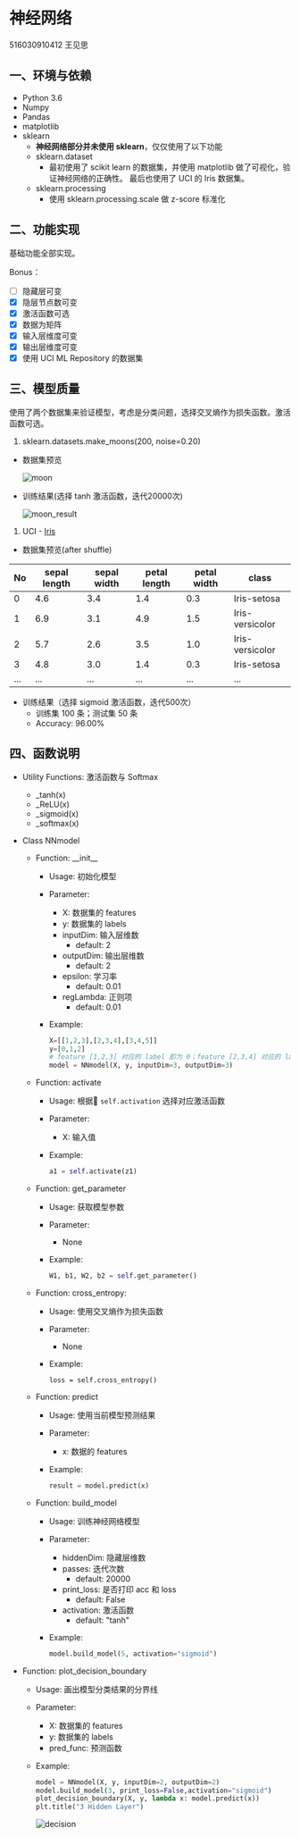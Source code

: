 # 神经网络

516030910412 王见思

## 一、环境与依赖
- Python 3.6
- Numpy
- Pandas
- matplotlib
- sklearn
    - <b>神经网络部分并未使用 sklearn</b>，仅仅使用了以下功能
    - sklearn.dataset
        - 最初使用了 scikit learn 的数据集，并使用 matplotlib 做了可视化，验证神经网络的正确性。 最后也使用了 UCI 的 Iris 数据集。
    - sklearn.processing
        - 使用 sklearn.processing.scale 做 z-score 标准化

## 二、功能实现

基础功能全部实现。

Bonus：

- [ ] 隐藏层可变
- [x] 隐层节点数可变
- [x] 激活函数可选
- [x] 数据为矩阵
- [x] 输入层维度可变
- [x] 输出层维度可变
- [x] 使用 UCI ML Repository 的数据集

## 三、模型质量

使用了两个数据集来验证模型，考虑是分类问题，选择交叉熵作为损失函数。激活函数可选。

1. sklearn.datasets.make_moons(200, noise=0.20)
- 数据集预览
  
    ![moon](./image/moon.png)
    
- 训练结果(选择 tanh 激活函数，迭代20000次)

    ![moon_result](./image/moon_result.png)

1. UCI - [Iris](https://archive.ics.uci.edu/ml/datasets/Iris) 
- 数据集预览(after shuffle)
  
| No | sepal length | sepal width | petal length | petal width | class |
|----|--------------|-------------|--------------|-------------|-------|
| 0 | 4.6 | 3.4 | 1.4 | 0.3 | Iris-setosa |
| 1 | 6.9 | 3.1 | 4.9 | 1.5 | Iris-versicolor |
| 2 | 5.7 | 2.6 | 3.5 | 1.0 | Iris-versicolor |
| 3 | 4.8 | 3.0 | 1.4 | 0.3 | Iris-setosa |
| ... | ... | ... | ... | ... | ... |

- 训练结果（选择 sigmoid 激活函数，迭代500次）
    - 训练集 100 条；测试集 50 条
    - Accuracy: 96.00%

## 四、函数说明
- Utility Functions: 激活函数与 Softmax
    - _tanh(x)
    - _ReLU(x)
    - _sigmoid(x)
    - _softmax(x)

- Class NNmodel
    - Function: \_\_init\_\_
        - Usage: 初始化模型
        - Parameter:
            - X: 数据集的 features
            - y: 数据集的 labels
            - inputDim: 输入层维数
                - default: 2
            - outputDim: 输出层维数
                - default: 2
            - epsilon: 学习率
                - default: 0.01
            - regLambda: 正则项
                - default: 0.01
        - Example:

            ``` python
            X=[[1,2,3],[2,3,4],[3,4,5]]
            y=[0,1,2]
            # feature [1,2,3] 对应的 label 即为 0；feature [2,3,4] 对应的 label 即为 1
            model = NNmodel(X, y, inputDim=3, outputDim=3)
            ```
    - Function: activate
        - Usage: 根据 `self.activation` 选择对应激活函数
        - Parameter: 
            - X: 输入值
        - Example:

            ``` python
            a1 = self.activate(z1)
            ```
    - Function: get_parameter
        - Usage: 获取模型参数
        - Parameter:
            - None
        - Example:

            ``` python
            W1, b1, W2, b2 = self.get_parameter()
            ```
    - Function: cross_entropy:
        - Usage: 使用交叉熵作为损失函数
        - Parameter:
            - None
        - Example:

            ``` pyhon
            loss = self.cross_entropy()
            ```
    - Function: predict
        - Usage: 使用当前模型预测结果
        - Parameter:
            - x: 数据的 features
        - Example:

            ``` python
            result = model.predict(x)
            ```
    - Function: build_model
        - Usage: 训练神经网络模型
        - Parameter:
            - hiddenDim: 隐藏层维数
            - passes: 迭代次数
                - default: 20000
            - print_loss: 是否打印 acc 和 loss
                - default: False
            - activation: 激活函数
                - default: "tanh"
        - Example:
            
            ``` python
            model.build_model(5, activation="sigmoid")
            ```
- Function: plot_decision_boundary
    - Usage: 画出模型分类结果的分界线
    - Parameter: 
        - X: 数据集的 features
        - y: 数据集的 labels
        - pred_func: 预测函数
    - Example:

        ``` python
        model = NNmodel(X, y, inputDim=2, outputDim=2)
        model.build_model(3, print_loss=False,activation="sigmoid")
        plot_decision_boundary(X, y, lambda x: model.predict(x))
        plt.title("3 Hidden Layer")
        ```

        ![decision](./image/decision.png)